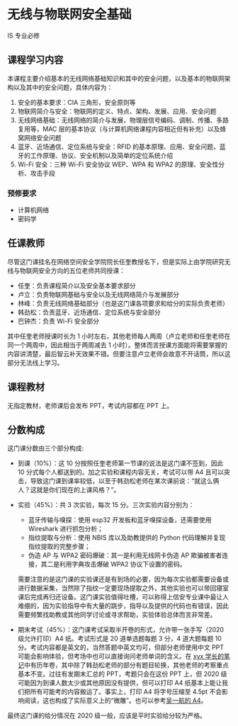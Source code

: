 # 无线与物联网安全基础

<div class="badges">
<span class="badge is-badge">IS 专业必修</span>
</div>

## 课程学习内容
本课程主要介绍基本的无线网络基础知识和其中的安全问题，以及基本的物联网架构以及其中的安全问题，具体内容为：

1. 安全的基本要求：CIA 三角形，安全原则等
2. 物联网简介与安全：物联网的定义、特点、架构、发展、应用、安全问题
3. 无线网络基础：无线网络的简介与发展，物理层信号编码、调制、传播、多路复用等，MAC 层的基本协议（与计算机网络课程内容相近但有补充）以及蜂窝网络安全问题
4. 蓝牙、近场通信、定位系统与安全：RFID 的基本原理、应用、安全问题，蓝牙的工作原理、协议、安全机制以及简单的定位系统介绍
5. Wi-Fi 安全：三种 Wi-Fi 安全协议 WEP、WPA 和 WPA2 的原理、安全性分析、攻击手段

### 预修要求
* 计算机网络
* 密码学

## 任课教师
尽管这门课挂名在网络空间安全学院院长任奎教授名下，但是实际上由学院研究无线与物联网安全方向的五位老师共同授课：

* 任奎：负责课程简介以及安全基本要求部分
* 卢立：负责物联网基础与安全以及无线网络简介与发展部分
* 林峰：负责无线网络基础部分（也是这门课各项要求和给分的实际负责老师）
* 韩劲松：负责蓝牙、近场通信、定位系统与安全部分
* 巴钟杰：负责 Wi-Fi 安全部分

其中任奎老师授课时长为 1 小时左右，其他老师每人两周（卢立老师和任奎老师在同一个两周中，因此相当于两周减去 1 小时）。整体而言授课方面能将需要掌握的内容讲清楚，最后智云补天效果不错。但要注意卢立老师会故意不开话筒，所以这部分无法线上学习。

## 课程教材
无指定教材，老师课后会发布 PPT，考试内容都在 PPT 上。

## 分数构成
这门课分数由三个部分构成:

* 到课（10%）：这 10 分按照任奎老师第一节课的说法是这门课不签到，因此 10 分式每个人都送到的。加之实验和课程内容无关，考试可以带 A4 且可以突击，导致这门课到课率较低，以至于韩劲松老师在某次课前说：“就这么俩人？这就是你们现在的上课风格？”。
* 实验（45%）：共 3 次实验，每次 15 分。三次实验内容分别为：
    - 蓝牙传输与嗅探：使用 esp32 开发板和蓝牙嗅探设备，还需要使用 Wireshark 进行抓包分析；
    - 指纹提取与分析：使用 NBIS 库以及助教提供的 Python 代码理解并复现指纹提取的完整步骤；
    - 伪造 AP 与 WPA2 密码爆破：其一是利用无线网卡伪造 AP 欺骗被害者连接，其二是利用字典攻击爆破 WPA2 协议下设置的密码。
    
    需要注意的是这门课的实验课还是有到场的必要，因为每次实验都需要设备或进行数据采集，当然除了指纹一定要现场提取之外，其他实验也可以带回寝室课后完成再归还设备。这门课实验值得吐槽，可以称得上信安专业课中最让人难绷的，因为实验指导中有大量的跳步，指导以及提供的代码也有错误，因此需要频繁找助教或其他同学讨论或寻求帮助，实验体验总体而言非常差。

* 期末考试（45%）：这门课考试采取半开卷的形式，允许带一张手写（2020 级允许打印）A4 纸。考试形式是 20 道单选题每题 3 分，4 道大题每题 10 分。考试内容都是英文的，当然答题中英文均可，但部分老师使用中文 PPT 可能会影响体验，但考场中也可以直接询问老师单词的含义。在 [xyx 学长的笔记](https://www.yuque.com/xianyuxuan/coding/wliot_2022)中有历年卷，其中除了韩劲松老师的部分有题目轮换，其他老师的考察重点基本不变。过往有发期末汇总的 PPT，考题只会在这份 PPT 上，但 2020 级可能因为到课人数太少或其他原因没有提供，但可以打印 A4 纸基本上能让我们把所有可能考的内容搬运了。事实上，打印 A4 将字号压缩至 4.5pt 不会影响阅读，这也构成了实际意义上的“微雕”。也可以参考[吴一航的 A4](https://github.com/yhwu-is/Notes/blob/main/docs/is/web/iot/%E6%97%A0%E7%BA%BF%E4%B8%8E%E7%89%A9%E8%81%94%E7%BD%91%E5%AE%89%E5%85%A8%20Cheating%20Paper.pdf)。

最终这门课的给分情况在 2020 级一般，应该是平时实验给分较为严格。